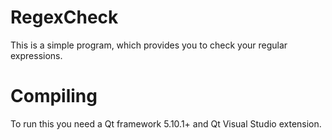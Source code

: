 # RegexCheck
This is a simple program, which provides you to check your regular expressions.

# Compiling
To run this you need a Qt framework 5.10.1+ and Qt Visual Studio extension.
